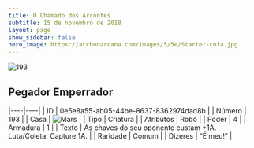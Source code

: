 ```yaml
---
title: O Chamado dos Arcontes
subtitle: 15 de novembro de 2018
layout: page
show_sidebar: false
hero_image: https://archonarcana.com/images/5/5e/Starter-cota.jpg
---
```


![193](https://cdn.keyforgegame.com/media/card_front/pt/341_193_PXQ9229CMHHP_pt.png)

## Pegador Emperrador

|----|----|
| ID | 0e5e8a55-ab05-44be-8637-8362974dad8b |
| Número | 193 |
| Casa | ![Mars](https://archonarcana.com/images/thumb/d/de/Mars.png/22px-Mars.png "Marte") |
| Tipo | Criatura |
| Atributos | Robô |
| Poder | 4 |
| Armadura | 1 |
| Texto | As chaves do seu oponente custam +1A. Luta/Coleta: Capture 1A. |
| Raridade | Comum |
| Dizeres | “É meu!” |
